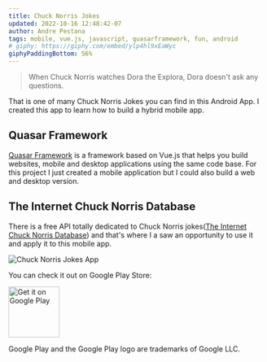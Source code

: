 ```yaml
---
title: Chuck Norris Jokes
updated: 2022-10-16 12:48:42-07
author: Andre Pestana
tags: mobile, vue.js, javascript, quasarframework, fun, android
# giphy: https://giphy.com/embed/ylp4hl9xEaWyc
giphyPaddingBottom: 56%
---
```


<!-- excerpt -->

> When Chuck Norris watches Dora the Explora, Dora doesn't ask any questions.

That is one of many Chuck Norris Jokes you can find in this Android App. I created this app to learn how to build a hybrid mobile app.

<!-- excerpt -->

## Quasar Framework

[Quasar Framework](https://quasar.dev/) is a framework based on Vue.js that helps you build websites, mobile and desktop applications using the same code base. For this project I just created a mobile application but I could also build a web and desktop version.

## The Internet Chuck Norris Database

There is a free API totally dedicated to Chuck Norris jokes([The Internet Chuck Norris Database](http://www.icndb.com/api/)) and that's where I a saw an opportunity to use it and apply it to this mobile app.

![Chuck Norris Jokes App](/chucknorrisjokes.jpeg)

You can check it out on Google Play Store:

<a href='https://play.google.com/store/apps/details?id=com.github.andrepestana&pcampaignid=pcampaignidMKT-Other-global-all-co-prtnr-py-PartBadge-Mar2515-1'><img alt='Get it on Google Play' src='https://play.google.com/intl/en_us/badges/static/images/badges/en_badge_web_generic.png' style="height:100px;" /></a>

Google Play and the Google Play logo are trademarks of Google LLC.

<!-- <div class="fb-comments" data-colorscheme="dark"
    data-href="https://andrepestana.github.io/sections/projects/posts/chuck-norris-jokes.html"
    data-width="100%" data-numposts="5">
</div> -->
